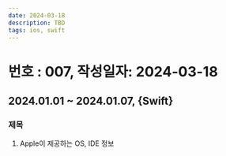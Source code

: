 ```yaml
---
date: 2024-03-18
description: TBD
tags: ios, swift
---
```

# 번호 : 007, 작성일자: 2024-03-18

## 2024.01.01 ~ 2024.01.07, {Swift}

### 제목

1. Apple이 제공하는 OS, IDE 정보


